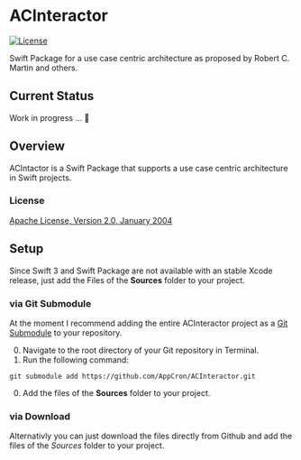 # ACInteractor
[![License](https://img.shields.io/badge/license-Apache%202.0-blue.svg)](https://raw.githubusercontent.com/appcron/acinteractor/master/LICENSE)

Swift Package for a use case centric architecture as proposed by Robert C. Martin and others.

## Current Status
Work in progress … 🐳

## Overview
ACIntactor is a Swift Package that supports a use case centric architecture in Swift projects.

### License
[Apache License, Version 2.0, January 2004](http://www.apache.org/licenses/LICENSE-2.0)

## Setup
Since Swift 3 and Swift Package are not available with an stable Xcode release, just add the Files of the **Sources** folder to your project.

### via Git Submodule
At the moment I recommend adding the entire ACInteractor project as a [Git Submodule](https://git-scm.com/book/en/v2/Git-Tools-Submodules) to your repository.

0. Navigate to the root directory of your Git repository in Terminal.
0. Run the following command:  
  ```
  git submodule add https://github.com/AppCron/ACInteractor.git
  ```
0. Add the files of the **Sources** folder to your project.

### via Download
Alternativly you can just download the files directly from Github and add the files of the *Sources* folder to your project.
